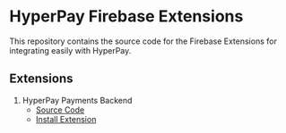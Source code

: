 # HyperPay Firebase Extensions

This repository contains the source code for the Firebase Extensions for integrating easily with HyperPay.

## Extensions

1. HyperPay Payments Backend
   - [Source Code](./hyperpay-firebase-payments/)
   - [Install Extension](https://console.firebase.google.com/project/_/extensions/install?ref=yazeedalkhalaf/hyperpay-firebase-payments@0.0.1)
